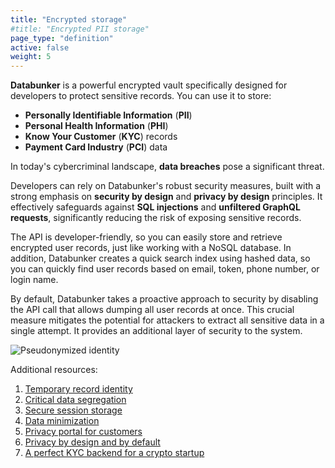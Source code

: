 ```yaml
---
title: "Encrypted storage"
#title: "Encrypted PII storage"
page_type: "definition"
active: false
weight: 5
---
```


**Databunker** is a powerful encrypted vault specifically designed for developers to protect sensitive records. You can use it to store:
* **Personally Identifiable Information** (**PII**)
* **Personal Health Information** (**PHI**)
* **Know Your Customer** (**KYC**) records
* **Payment Card Industry** (**PCI**) data

In today's cybercriminal landscape, **data breaches** pose a significant threat.

Developers can rely on Databunker's robust security measures, built with a strong emphasis on **security by design** and **privacy by design** principles. It effectively safeguards against **SQL injections** and **unfiltered GraphQL requests**, significantly reducing the risk of exposing sensitive records.

The API is developer-friendly, so you can easily store and retrieve encrypted user records, just like working with a NoSQL database. In addition, Databunker creates a quick search index using hashed data, so you can quickly find user records based on email, token, phone number, or login name.

By default, Databunker takes a proactive approach to security by disabling the API call that allows dumping all user records at once. This crucial measure mitigates the potential for attackers to extract all sensitive data in a single attempt. It provides an additional layer of security to the system.

![Pseudonymized identity](/img/pseudonymized-identity.png)

Additional resources:
1. [Temporary record identity](/use-case/temporary-record-identity/)
1. [Critical data segregation](/use-case/critical-data-segregation/)
1. [Secure session storage](/use-case/secure-session-storage/)
1. [Data minimization](/use-case/data-minimization/)
1. [Privacy portal for customers](/use-case/privacy-portal-for-customers/)
1. [Privacy by design and by default](/use-case/privacy-by-design-default/)
1. [A perfect KYC backend for a crypto startup](/success-story/kyc-backend-for-crypto-startup/)



